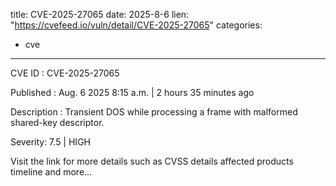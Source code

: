  
title: CVE-2025-27065
date: 2025-8-6
lien: "https://cvefeed.io/vuln/detail/CVE-2025-27065"
categories:
  - cve
---

CVE ID : CVE-2025-27065

Published :  Aug. 6
2025
8:15 a.m. | 2 hours
35 minutes ago

Description : Transient DOS while processing a frame with malformed shared-key descriptor.

Severity: 7.5 | HIGH

Visit the link for more details
such as CVSS details
affected products
timeline
and more...
